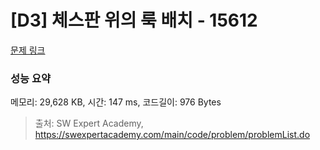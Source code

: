 # [D3] 체스판 위의 룩 배치 - 15612 

[문제 링크](https://swexpertacademy.com/main/code/problem/problemDetail.do?contestProbId=AYOBfxwaAXsDFATW) 

### 성능 요약

메모리: 29,628 KB, 시간: 147 ms, 코드길이: 976 Bytes



> 출처: SW Expert Academy, https://swexpertacademy.com/main/code/problem/problemList.do